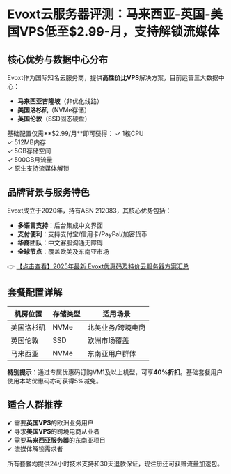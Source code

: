 # Evoxt云服务器评测：马来西亚-英国-美国VPS低至$2.99-月，支持解锁流媒体

## 核心优势与数据中心分布

Evoxt作为国际知名云服务商，提供**高性价比VPS**解决方案，目前运营三大数据中心：
- **马来西亚吉隆坡**（非优化线路）
- **美国洛杉矶**（NVMe存储）
- **英国伦敦**（SSD固态硬盘）

基础配置仅需**$2.99/月**即可获得：
✓ 1核CPU  
✓ 512MB内存  
✓ 5GB存储空间  
✓ 500GB月流量  
✓ 原生支持流媒体解锁

## 品牌背景与服务特色

Evoxt成立于2020年，持有ASN 212083，其核心优势包括：
- **多语言支持**：后台集成中文界面
- **支付便利**：支持支付宝/信用卡/PayPal/加密货币
- **华裔团队**：中文客服沟通无障碍
- **全球节点**：覆盖欧美及东南亚市场

👉 [【点击查看】2025年最新 Evoxt优惠码及特价云服务器方案汇总](https://bit.ly/evoxt)

## 套餐配置详解

| 机房位置   | 存储类型 | 适用场景           |
|------------|----------|--------------------|
| 美国洛杉矶 | NVMe     | 北美业务/跨境电商 |
| 英国伦敦   | SSD      | 欧洲市场覆盖       |
| 马来西亚   | NVMe     | 东南亚用户群体     |

**特别提示**：通过专属优惠码订购VM1及以上机型，可享**40%折扣**。基础套餐用户使用本站优惠码亦可获得5%减免。

## 适合人群推荐
✔ 需要**英国VPS**的欧洲业务用户  
✔ 寻求**美国VPS**的跨境电商从业者  
✔ 需要**马来西亚服务器**的东南亚项目  
✔ 流媒体解锁需求者

所有套餐均提供24小时技术支持和30天退款保证，现注册还可获赠流量加速包。